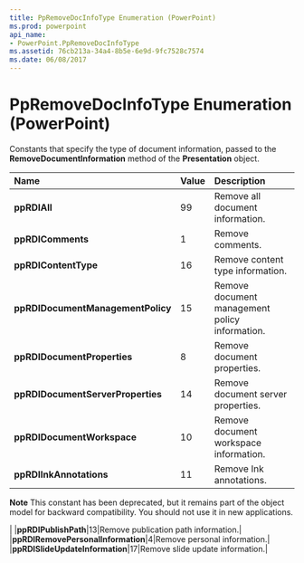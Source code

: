 ```yaml
---
title: PpRemoveDocInfoType Enumeration (PowerPoint)
ms.prod: powerpoint
api_name:
- PowerPoint.PpRemoveDocInfoType
ms.assetid: 76cb213a-34a4-8b5e-6e9d-9fc7528c7574
ms.date: 06/08/2017
---
```



# PpRemoveDocInfoType Enumeration (PowerPoint)

Constants that specify the type of document information, passed to the **RemoveDocumentInformation** method of the **Presentation** object.



|**Name**|**Value**|**Description**|
|:-----|:-----|:-----|
|**ppRDIAll**|99|Remove all document information.|
|**ppRDIComments**|1|Remove comments.|
|**ppRDIContentType**|16|Remove content type information.|
|**ppRDIDocumentManagementPolicy**|15|Remove document management policy information.|
|**ppRDIDocumentProperties**|8|Remove document properties.|
|**ppRDIDocumentServerProperties**|14|Remove document server properties.|
|**ppRDIDocumentWorkspace**|10|Remove document workspace information. |
|**ppRDIInkAnnotations**|11|Remove Ink annotations.
 **Note**  This constant has been deprecated, but it remains part of the object model for backward compatibility. You should not use it in new applications.

|
|**ppRDIPublishPath**|13|Remove publication path information.|
|**ppRDIRemovePersonalInformation**|4|Remove personal information.|
|**ppRDISlideUpdateInformation**|17|Remove slide update information.|

